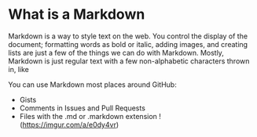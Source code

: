 # What is a Markdown
Markdown is a way to style text on the web. You control the display of the document; formatting words as bold or italic, adding images, and creating lists are just a few of the things we can do with Markdown. Mostly, Markdown is just regular text with a few non-alphabetic characters thrown in, like

You can use Markdown most places around GitHub:
* Gists
* Comments in Issues and Pull Requests
* Files with the .md or .markdown extension
!(https://imgur.com/a/e0dy4vr)
